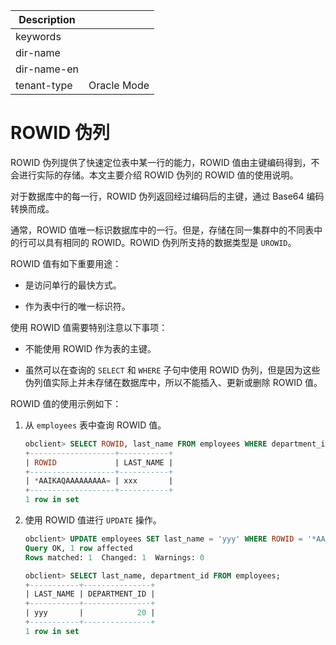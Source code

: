 | Description   |                 |
|---------------|-----------------|
| keywords      |                 |
| dir-name      |                 |
| dir-name-en   |                 |
| tenant-type   | Oracle Mode     |

# ROWID 伪列

ROWID 伪列提供了快速定位表中某一行的能力，ROWID 值由主键编码得到，不会进行实际的存储。本文主要介绍 ROWID 伪列的 ROWID 值的使用说明。

对于数据库中的每一行，ROWID 伪列返回经过编码后的主键，通过 Base64 编码转换而成。

通常，ROWID 值唯一标识数据库中的一行。但是，存储在同一集群中的不同表中的行可以具有相同的 ROWID。ROWID 伪列所支持的数据类型是 `UROWID`。

ROWID 值有如下重要用途：

* 是访问单行的最快方式。

* 作为表中行的唯一标识符。

使用 ROWID 值需要特别注意以下事项：

* 不能使用 ROWID 作为表的主键。

* 虽然可以在查询的 `SELECT` 和 `WHERE` 子句中使用 ROWID 伪列，但是因为这些伪列值实际上并未存储在数据库中，所以不能插入、更新或删除 ROWID 值。

ROWID 值的使用示例如下：

1. 从 `employees` 表中查询 ROWID 值。

   ```sql
   obclient> SELECT ROWID, last_name FROM employees WHERE department_id = 20;
   +-------------------+-----------+
   | ROWID             | LAST_NAME |
   +-------------------+-----------+
   | *AAIKAQAAAAAAAAA= | xxx       |
   +-------------------+-----------+
   1 row in set
   ```

2. 使用 ROWID 值进行 `UPDATE` 操作。

   ```sql
   obclient> UPDATE employees SET last_name = 'yyy' WHERE ROWID = '*AAIKAQAAAAAAAAA=';
   Query OK, 1 row affected
   Rows matched: 1  Changed: 1  Warnings: 0

   obclient> SELECT last_name, department_id FROM employees;
   +-----------+---------------+
   | LAST_NAME | DEPARTMENT_ID |
   +-----------+---------------+
   | yyy       |            20 |
   +-----------+---------------+
   1 row in set
   ```
